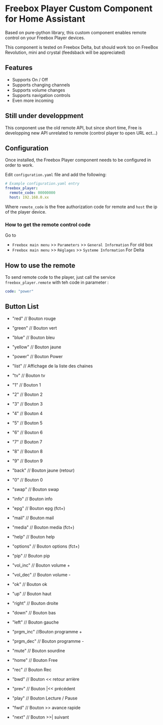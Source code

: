 # Freebox Player Custom Component for Home Assistant

Based on pure-python library, this custom component enables remote control on your Freebox Player devices.

This component is tested on Freebox Delta, but should work too on FreeBox Revolution, mini and crystal (feedsback will be appreciated)

## Features
* Supports On / Off 
* Supports changing channels
* Supports volume changes
* Supports navigation controls
* Even more incoming

## Still under developpment
This conponent use the old remote API, but since short time, Free is developping new API unrelated to remote (control player to open URL ect...)

## Configuration
Once installed, the Freebox Player component needs to be configured in order to work.

Edit `configuration.yaml` file and add the following:

```yaml
# Example configuration.yaml entry
freebox_player:
  remote_code: 00000000
  host: 192.168.0.xx
```

Where `remote_code` is the free authorization code for remote and `host` the ip of the player device.

### How to get the remote control code

Go to 
* `Freebox main menu` >> `Parameters` >> `General Information` For old box
* `Freebox main menu` >> `Réglages` >> `Systeme Information` For Delta 

## How to use the remote

To send remote code to the player, just call the service `freebox_player.remote` with teh code in parameter : 
```yaml
code: "power"
```

## Button List

* "red" // Bouton rouge
* "green" // Bouton vert
* "blue" // Bouton bleu
* "yellow" // Bouton jaune

* "power" // Bouton Power
* "list" // Affichage de la liste des chaines
* "tv" // Bouton tv

* "1" // Bouton 1
* "2" // Bouton 2
* "3" // Bouton 3
* "4" // Bouton 4
* "5" // Bouton 5
* "6" // Bouton 6
* "7" // Bouton 7
* "8" // Bouton 8
* "9" // Bouton 9

* "back" // Bouton jaune (retour)
* "0" // Bouton 0
* "swap" // Bouton swap

* "info" // Bouton info
* "epg" // Bouton epg (fct+)
* "mail" // Bouton mail
* "media" // Bouton media (fct+)
* "help" // Bouton help
* "options" // Bouton options (fct+)
* "pip" // Bouton pip

* "vol_inc" // Bouton volume +
* "vol_dec" // Bouton volume -

* "ok" // Bouton ok
* "up" // Bouton haut
* "right" // Bouton droite
* "down" // Bouton bas
* "left" // Bouton gauche

* "prgm_inc" //Bouton programme +
* "prgm_dec" // Bouton programme -

* "mute" // Bouton sourdine
* "home" // Bouton Free
* "rec" // Bouton Rec

* "bwd" // Bouton << retour arrière
* "prev" // Bouton |<< précédent
* "play" // Bouton Lecture / Pause
* "fwd" // Bouton >> avance rapide
* "next" // Bouton >>| suivant